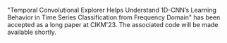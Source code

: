 "Temporal Convolutional Explorer Helps Understand 1D-CNN’s Learning Behavior in Time Series Classification from Frequency Domain" has been accepted as a long paper at CIKM'23. The associated code will be made available shortly.
